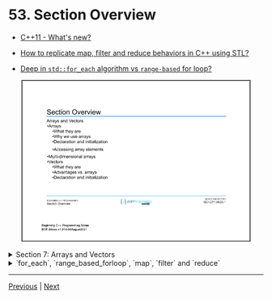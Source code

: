 # 53. Section Overview

-   [C++11 - What's new?](./0_C%2B%2B11.md)

-   [How to replicate map, filter and reduce behaviors in C++ using STL?](../codebase/S7_Arrays-and-Vectors/How-to-replicate-map-filter-and-reduce-behaviors-in-Cpp-using-STL.md)

-   [Deep in `std::for_each` algorithm vs `range-based` for loop?](../codebase/S7_Arrays-and-Vectors/Deep-in%20-std_for_each-algorithm-vs-range-based-for-loop%3F.md)

<p align="center" >
    <img src="../images/53_Section-Overview.png" width="90%" > 

</p> 

<details>
  <summary> Section 7: Arrays and Vectors </summary>

  -   using `g++`
  ```
  g++ -Wall -std=c++14 main.cpp  
  ```

  - [Codebase: 53. Section Overview](../codebase/S7_Arrays-and-Vectors/)
  
  - [Codebase: 53. Section Overview - printArray](../codebase/S7_Arrays-and-Vectors/printArray/)

</details>

<details>
  <summary> `for_each`, `range_based_forloop`, `map`, `filter` and `reduce` </summary>

  -   using `g++`
  ```
  g++ -Wall -std=c++14 main.cpp  
  ```
  - using `-Wextra` and `-Wpedantic` options enable additional warning checks beyond the `-Wall` option, e.g. `-Wmisleading-indentation`
  ```
  g++ -Wall -Wextra -Wpedantic -Wmisleading-indentation -std=c++17 main.cpp
  ```

  - [Codebase: Section 7: Arrays and Vectors - Map](../codebase/S7_Arrays-and-Vectors/Map)
  - [Codebase: Section 7: Arrays and Vectors - Filter](../codebase/S7_Arrays-and-Vectors/Filter)
  - [Codebase: Section 7: Arrays and Vectors - Reduce](../codebase/S7_Arrays-and-Vectors/Reduce)
  - [Codebase: Section 7: Arrays and Vectors - std-for_each](../codebase/S7_Arrays-and-Vectors/std-for_each)
  - [Codebase: Section 7: Arrays and Vectors - RangeBasedForLoop](../codebase/S7_Arrays-and-Vectors/range-based-for-loop)
  - [Codebase: Section 9: Controlling Program Flow - RangeBasedForLoop](../S9_Controlling-Program-Flow/RangeBasedForLoop/)
</details>


---

[Previous](./52_Section-Challenge-Solution.md) | [Next](./54_What-is-an-Array%3F.md)